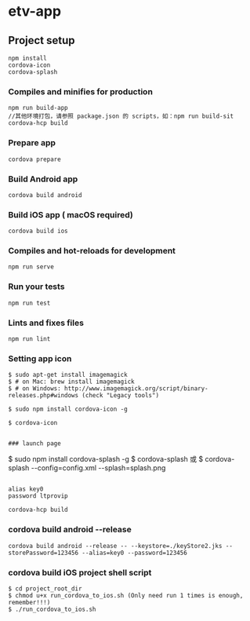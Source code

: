 # etv-app

## Project setup
```
npm install
cordova-icon
cordova-splash
```

### Compiles and minifies for production
```
npm run build-app 
//其他环境打包，请参照 package.json 的 scripts，如：npm run build-sit
cordova-hcp build
```

### Prepare app
```
cordova prepare
```

### Build Android app
```
cordova build android
```


### Build iOS app ( macOS required)
```
cordova build ios
```


### Compiles and hot-reloads for development
```
npm run serve
```



### Run your tests
```
npm run test
```

### Lints and fixes files
```
npm run lint
```
### Setting app icon 
```
$ sudo apt-get install imagemagick
$ # on Mac: brew install imagemagick
$ # on Windows: http://www.imagemagick.org/script/binary-releases.php#windows (check "Legacy tools")

$ sudo npm install cordova-icon -g

$ cordova-icon


### launch page
```
$ sudo npm install cordova-splash -g
$ cordova-splash 或 
$ cordova-splash --config=config.xml --splash=splash.png
```

alias key0
password ltprovip

cordova-hcp build

```
### cordova build android --release
```
cordova build android --release -- --keystore=./keyStore2.jks --storePassword=123456 --alias=key0 --password=123456
```
### cordova build iOS project shell script
```
$ cd project_root_dir
$ chmod u+x run_cordova_to_ios.sh (Only need run 1 times is enough, remember!!!)
$ ./run_cordova_to_ios.sh

```
